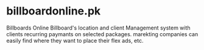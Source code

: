 # billboardonline.pk
Billboards Online Billboard's location and client Management system with clients recurring paymants on selected packages. marekting companies can easily find where they want to place their flex ads, etc.
